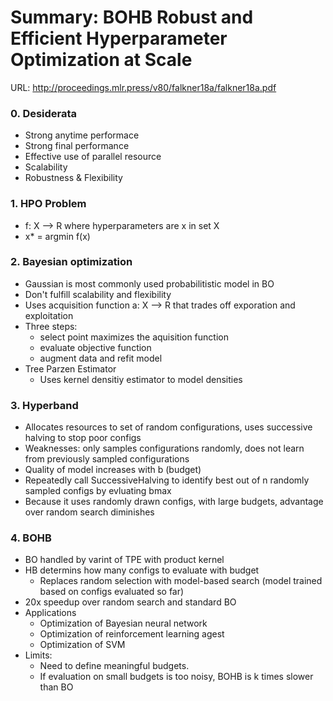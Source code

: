 # Summary: BOHB Robust and Efficient Hyperparameter Optimization at Scale
URL: http://proceedings.mlr.press/v80/falkner18a/falkner18a.pdf
### 0. Desiderata
* Strong anytime performace
* Strong final performance
* Effective use of parallel resource
* Scalability
* Robustness & Flexibility

### 1. HPO Problem
* f: X --> R where hyperparameters are x in set X
* x* = argmin f(x)

### 2. Bayesian optimization
* Gaussian is most commonly used probabilitistic model in BO
* Don't fulfill scalability and flexibility
* Uses acquisition function a: X --> R that trades off exporation and exploitation
* Three steps:
  * select point maximizes the aquisition function 
  * evaluate objective function
  * augment data and refit model
* Tree Parzen Estimator
  * Uses kernel densitiy estimator to model densities
  
### 3. Hyperband
* Allocates resources to set of random configurations, uses successive halving to stop poor configs
* Weaknesses: only samples configurations randomly, does not learn from previously sampled configurations
* Quality of model increases with b (budget)
* Repeatedly call SuccessiveHalving to identify best out of n randomly sampled configs by evluating bmax
* Because it uses randomly drawn configs, with large budgets, advantage over random search diminishes

### 4. BOHB
* BO handled by varint of TPE with product kernel
* HB determins how many configs to evaluate with budget
  * Replaces random selection with model-based search (model trained based on configs evaluated so far)
* 20x speedup over random search and standard BO
* Applications
  * Optimization of Bayesian neural network
  * Optimization of reinforcement learning agest
  * Optimization of SVM
* Limits:
  * Need to define meaningful budgets.  
  * If evaluation on small budgets is too noisy, BOHB is k times slower than BO
 
  
  
  
